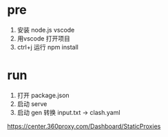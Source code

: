 # pre

1. 安装 node.js vscode
2. 用vscode 打开项目
3. ctrl+j 运行 npm install

# run

1. 打开 package.json
2. 启动 serve
3. 启动 gen 转换 input.txt -> clash.yaml

https://center.360proxy.com/Dashboard/StaticProxies